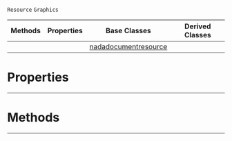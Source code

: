  `Resource` `Graphics`



|Methods|Properties|Base Classes|Derived Classes|
|---|---|---|---|
| | |[nadadocumentresource](nadadocumentresource.md)| |


 #  Properties


---  
 #  Methods


---  
 

 
